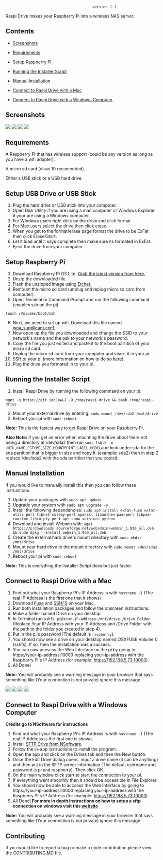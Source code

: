                                             version 1.1

Raspi Drive makes your Raspberry Pi into a wireless NAS server.

## Contents
 - [Screenshots](#screenshots)
 
 - [Requirements](#requirements)

 - [Setup Raspberry Pi](#setup-raspberry-pi)
 
 - [Running the Installer Script](#running-the-installer-script)
 
 - [Manual Installation](#manual-installation)
 
 - [Connect to Raspi Drive with a Mac](#connect-to-raspi-drive-with-a-mac)
 
 - [Connect to Raspi Drive with a Windows Computer](#connect-to-raspi-drive-with-a-windows-computer)

## Screenshots
![](https://i.ibb.co/3msg6wz/Screen-Shot-2019-11-10-at-12-28-10-AM.png)
![](https://i.ibb.co/N7g33XW/Screen-Shot-2019-11-10-at-12-31-24-AM.png)
![](https://i.ibb.co/74G0d0d/Screen-Shot-2019-11-10-at-12-34-39-AM.png)
![](https://i.ibb.co/sVRYzjh/Screen-Shot-2019-11-14-at-10-19-08-PM.png)

## Requirements

A Raspberry Pi that has wireless support (could be any version as long as you have a wifi adapter).

A micro sd card (class 10 recomended).

Either a USB stick or a USB hard drive.

## Setup USB Drive or USB Stick
1. Plug the hard drive or USB stick into your computer.
2. Open Disk Utility if you are using a mac computer or Windows Explorer if your are using a Windows computer.
3. For Windows users right click on the drive and click format.
4. For Mac users select the drive then click erase.
5. When you get to the format/erase page format the drive to be ExFat then click Erase/Start.
6. Let it load until it says complete then make sure its formated in ExFat.
7. Eject the drive from your computer.

## Setup Raspberry Pi
1. Download Raspberry Pi OS Lite. [Grab the latest version from here.](https://www.raspberrypi.com/software/operating-systems/)
2. Unzip the downloaded file.
3. Flash the unzipped image using [Etcher.](https://www.balena.io/etcher/)
4. Remount the micro sd card (unplug and replug micro sd card from computer).
5. Open Terminal or Command Prompt and run the following command (enables ssh on the pi):
```
touch /Volumes/boot/ssh
```
6. Next, we need to set up wifi.  Download this file named [wpa_supplicant.conf.](https://drive.google.com/file/d/1ctRdIoTdO74fUpxSAeHl0eQM0E_b64jK/view?usp=sharing) 
7. Now open up the file you downloaded and change the SSID to your network's name and the psk to your network's password.
8. Copy the file you just edited and paste it to the boot partition of your micro sd card.
9. Unplug the micro sd card from your computer and insert it in your pi.
10. SSH to your pi (more information on how to do so [here](https://itsfoss.com/ssh-into-raspberry/)).
11. Plug the drive you formated in to your pi.

## Running the Installer Script
1. Install Raspi Drive by running the following command on your pi:
```
wget -q https://git.io/JewLJ -O /tmp/raspi-drive && bash /tmp/raspi-drive
```
2. Mount your external drive by entering: ```sudo mount /dev/sda2 /mnt/drive```
3. Reboot your pi with ```sudo reboot```

**Note:** This is the fastest way to get Raspi Drive on your Raspberry Pi.

**Also Note:** If you get an error when mounting the drive about there not being a directory at /dev/sda2 then run ```sudo lsblk -o UUID,NAME,FSTYPE,SIZE,MOUNTPOINT,LABEL,MODEL```and look under sda for the sda partition that is bigger in size and copy it. (example: sda2) then in step 2 replace /dev/sda2 with the sda partition that you copied.


## Manual Installation
If you would like to manually install this then you can follow these instructions.
1. Update your packages with ```sudo apt update```
2. Upgrade your system with ```sudo apt upgrade -y```
3. Install the following dependencies:  ```sudo apt install exfat-fuse exfat-utils perl libnet-ssleay-perl openssl libauthen-pam-perl libpam-runtime libio-pty-perl apt-show-versions python```
4. Download and install Webmin with: ```wget https://prdownloads.sourceforge.net/webadmin/webmin_1.930_all.deb && sudo dpkg --install webmin_1.930_all.deb```
4. Create the external hard drive's mount directory with ```sudo mkdir /mnt/drive```
5. Mount your hard drive to the mount directory with ```sudo mount /dev/sda2 /mnt/drive```
6. Reboot your pi with ```sudo reboot```

**Note:** This is everything the Installer Script does but just faster.

## Connect to Raspi Drive with a Mac
1. Find out what your Raspberry Pi's IP Address is with ```hostname -I``` (The real IP Address is the first one that it shows)
2. Download [Fuse](https://github.com/osxfuse/osxfuse/releases/download/) and [SSHFS](https://github.com/osxfuse/sshfs/releases/download/) on your Mac.
3. Run both installation packages and follow the onscreen instructions.
4. Make a folder named Drive on your desktop.
5. In Terminal run ```sshfs pi@Your-IP-Address:/mnt/drive /Drive Folder``` (Replace Your IP Address with your IP Address and /Drive Folder with the path to the folder you created in step 4).
6. Put in the pi's password (The default is ```raspberry```).
7. You should now see a drive on your desktop named OSXFUSE Volume 0 (sshfs).  If so, then the installation was a sucsess.
8. You can now accsess the Web Interface on the pi by going to https://your-ip-address:10000 replacing your-ip-address with the Raspberry Pi's IP Address (for example: https://192.168.5.73:10000).
9. All Done!

**Note:** You will probably see a warning message in your browser that says something like (Your connection is not private) ignore this message.

![](https://i.ibb.co/S78KRm5/Screen-Shot-2019-11-10-at-8-47-54-PM.png)
![](https://i.ibb.co/KWD22Kn/Screen-Shot-2019-11-10-at-8-48-30-PM.png)
![](https://i.ibb.co/cFmnJjb/Screen-Shot-2019-11-10-at-8-46-01-PM.png)
![](https://i.ibb.co/gFXzQmT/Screen-Shot-2019-11-10-at-8-48-56-PM.png)

## Connect to Raspi Drive with a Windows Computer
**Credits go to NSoftware for instructions**
1. Find out what your Raspberry Pi's IP Address is with ```hostname -I``` (The real IP Address is the first one is shown.
2. Install [SFTP Drive from NSoftware](https://www.nsoftware.com/sftp/drive/).
3. Follow the in-app instructions to install the program.
4. Open the app and click on the Drives tab and then the New button.
5. Once the Edit Drive dialog opens, input a drive name (it can be anything) and then put in the SFTP server information (The default username and password is pi and raspberry). Then click OK.
6. On the main window click start to start the connection to your pi.
7. If everything went smoothly then it should be accessible in File Explorer.
8. You should now be able to accsess the Web Interface by going to https://your-ip-address:10000 replacing your-ip-address with the Raspberry Pi's IP Address (for example: https://192.168.5.73:10000)
9. All Done!
**For more in depth instructions on how to setup a sftp connection on windows visit this [website](https://cdn.nsoftware.com/help/ND3/app/pg_runningdrive.htm)**

**Note:** You will probably see a warning message in your browser that says something like (Your connection is not private) ignore this message.

## Contributing
If you would like to report a bug or make a code contribution please view the [CONTRIBUTING.MD](https://github.com/JesusCoder-Coding-For-Jesus/Raspi-Drive/blob/master/CONTRIBUTING.md) file.
